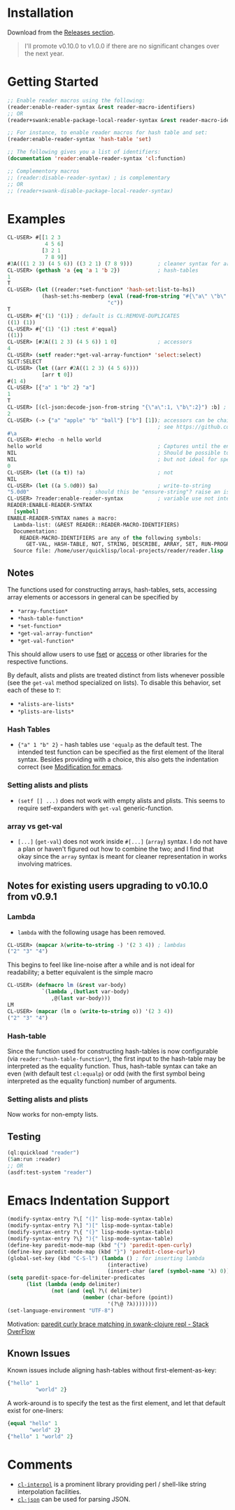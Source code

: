# Installation

Download from the [Releases section](https://github.com/digikar99/reader/releases).

> I'll promote v0.10.0 to v1.0.0 if there are no significant changes over the next year.

# Getting Started

```lisp
;; Enable reader macros using the following:
(reader:enable-reader-syntax &rest reader-macro-identifiers)
;; OR
(reader+swank:enable-package-local-reader-syntax &rest reader-macro-identifiers)

;; For instance, to enable reader macros for hash table and set:
(reader:enable-reader-syntax 'hash-table 'set)

;; The following gives you a list of identifiers:
(documentation 'reader:enable-reader-syntax 'cl:function)

;; Complementory macros
;; (reader:disable-reader-syntax) ; is complementary
;; OR
;; (reader+swank-disable-package-local-reader-syntax)
```

# Examples

```lisp
CL-USER> #[[1 2 3
            4 5 6]
           [3 2 1
            7 8 9]]
#3A(((1 2 3) (4 5 6)) ((3 2 1) (7 8 9)))        ; cleaner syntax for arrays
CL-USER> (gethash 'a {eq 'a 1 'b 2})            ; hash-tables
1
T
CL-USER> (let ((reader:*set-function* 'hash-set:list-to-hs))
           (hash-set:hs-memberp (eval (read-from-string "#{\"a\" \"b\" \"c\"}"))
                                "c"))
T
CL-USER> #{'(1) '(1)} ; default is CL:REMOVE-DUPLICATES
((1) (1))
CL-USER> #{'(1) '(1) :test #'equal}
((1))
CL-USER> [#2A((1 2 3) (4 5 6)) 1 0]             ; accessors
4
CL-USER> (setf reader:*get-val-array-function* 'select:select)
SLCT:SELECT
CL-USER> (let ((arr #2A((1 2 3) (4 5 6))))
           [arr t 0])
#(1 4)
CL-USER> [{"a" 1 "b" 2} "a"]
1
T
CL-USER> [(cl-json:decode-json-from-string "{\"a\":1, \"b\":2}") :b] ; works with alists
2
CL-USER> (-> {"a" "apple" "b" "ball"} ["b"] [1]); accessors can be chained using ->, an arrow
                                                ; see https://github.com/hipeta/arrow-macros/
#\a
CL-USER> #!echo -n hello world
hello world                                     ; Captures until the end of line
NIL                                             ; Should be possible to capture into a string
NIL                                             ; but not ideal for speed
0
CL-USER> (let ((a t)) !a)                       ; not
NIL
CL-USER> (let ((a 5.0d0)) $a)                   ; write-to-string
"5.0d0"                   ; should this be "ensure-string"? raise an issue!
CL-USER> ?reader:enable-reader-syntax           ; variable use not intended
READER:ENABLE-READER-SYNTAX
  [symbol]
ENABLE-READER-SYNTAX names a macro:
  Lambda-list: (&REST READER::READER-MACRO-IDENTIFIERS)
  Documentation:
    READER-MACRO-IDENTIFIERS are any of the following symbols:
      GET-VAL, HASH-TABLE, NOT, STRING, DESCRIBE, ARRAY, SET, RUN-PROGRAM
  Source file: /home/user/quicklisp/local-projects/reader/reader.lisp
```
## Notes

The functions used for constructing arrays, hash-tables, sets, accessing array elements or accessors in general can be specified by

- `*array-function*`
- `*hash-table-function*`
- `*set-function*`
- `*get-val-array-function*`
- `*get-val-function*`

This should allow users to use [fset](https://github.com/slburson/fset) or [access](https://github.com/AccelerationNet/access) or other libraries for the respective functions.

By default, alists and plists are treated distinct from lists whenever possible (see the `get-val` method specialized on lists). To disable this behavior, set each of these to `T`:

- `*alists-are-lists*`
- `*plists-are-lists*`


### Hash Tables

- `{"a" 1 "b" 2}` - hash tables use `'equalp` as the default test. The intended test function  can be specified as the first element of the literal syntax. Besides providing with a choice, this also gets the indentation correct (see [Modification for emacs](#modifications-for-emacs).

### Setting alists and plists

- `(setf [] ...)` does not work with empty alists and plists. This seems to require setf-expanders with `get-val` generic-function.

### array vs get-val

- `[...]` (`get-val`) does not work inside `#[...]` (`array`) syntax. I do not have a plan or haven't figured out how to combine the two; and I find that okay since the `array` syntax is meant for cleaner representation in works involving matrices.

## Notes for existing users upgrading to v0.10.0 from v0.9.1

### Lambda

- `lambda` with the following usage has been removed.

```lisp
CL-USER> (mapcar λ(write-to-string -) '(2 3 4)) ; lambdas
("2" "3" "4")
```

This begins to feel like line-noise after a while and is not ideal for readability; a better equivalent is the simple macro

```lisp
CL-USER> (defmacro lm (&rest var-body)
           `(lambda ,(butlast var-body)
              ,@(last var-body)))
LM
CL-USER> (mapcar (lm o (write-to-string o)) '(2 3 4))
("2" "3" "4")
```

### Hash-table

Since the function used for constructing hash-tables is now configurable (via `reader:*hash-table-function*`), the first input to the hash-table may be interpreted as the equality function. Thus, hash-table syntax can take an even (with default test `cl:equalp`) or odd (with the first symbol being interpreted as the equality function) number of arguments.


### Setting alists and plists

Now works for non-empty lists.

## Testing

```lisp
(ql:quickload "reader")
(5am:run :reader)
;; OR
(asdf:test-system "reader")
```

# Emacs Indentation Support

```lisp
(modify-syntax-entry ?\[ "(]" lisp-mode-syntax-table)
(modify-syntax-entry ?\] ")[" lisp-mode-syntax-table)
(modify-syntax-entry ?\{ "(}" lisp-mode-syntax-table)
(modify-syntax-entry ?\} "){" lisp-mode-syntax-table)
(define-key paredit-mode-map (kbd "{") 'paredit-open-curly)
(define-key paredit-mode-map (kbd "}") 'paredit-close-curly)
(global-set-key (kbd "C-S-l") (lambda () ; for inserting lambda
                                (interactive)
                                (insert-char (aref (symbol-name 'λ) 0))))
(setq paredit-space-for-delimiter-predicates
      (list (lambda (endp delimiter)
              (not (and (eql ?\( delimiter)
                        (member (char-before (point))
                                '(?\@ ?λ))))))))
(set-language-environment "UTF-8")
```

Motivation: [paredit curly brace matching in swank-clojure repl - Stack OverFlow](https://stackoverflow.com/questions/8598116/paredit-curly-brace-matching-in-swank-clojure-repl)

## Known Issues

Known issues include aligning hash-tables without first-element-as-key:

```lisp
{"hello" 1
         "world" 2}
```

A work-around is to specify the test as the first element, and let that default exist for one-liners:

```lisp
{equal "hello" 1
       "world" 2}
{"hello" 1 "world" 2}
```

# Comments

- [`cl-interpol`](http://edicl.github.io/cl-interpol/) is a prominent library providing perl / shell-like string interpolation facilities.
- [`cl-json`](https://common-lisp.net/project/cl-json/cl-json.html) can be used for parsing JSON.
